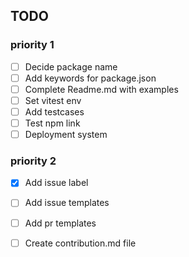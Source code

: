 ## TODO

### priority 1

- [ ] Decide package name
- [ ] Add keywords for package.json
- [ ] Complete Readme.md with examples
- [ ] Set vitest env
- [ ] Add testcases
- [ ] Test npm link
- [ ] Deployment system

### priority 2

- [X] Add issue label
- [ ] Add issue templates
- [ ] Add pr templates
- [ ] Create contribution.md file

